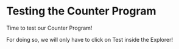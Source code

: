 # Testing the Counter Program

Time to test our Counter Program! 

For doing so, we will only have to click on Test inside the Explorer!




